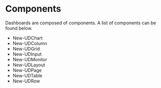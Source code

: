 # Components

Dashboards are composed of components. A list of components can be found below.

* New-UDChart
* New-UDColumn
* New-UDGrid
* New-UDInput
* New-UDMonitor
* New-UDLayout
* New-UDPage
* New-UDTable 
* New-UDRow


